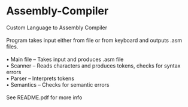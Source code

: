 # Assembly-Compiler<br/>
Custom Language to Assembly Compiler<br/><br/>
Program takes input either from file or from keyboard and outputs .asm files.<br/><br/>
•	Main file – Takes input and produces .asm file<br/>
•	Scanner – Reads characters and produces tokens, checks for syntax errors<br/>
•	Parser – Interprets tokens<br/>
•	Semantics – Checks for semantic errors<br/><br/>
See README.pdf for more info
